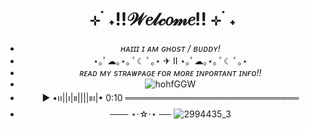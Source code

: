 <div align="center">

# ⊹ ࣪ ˖!!𝒲𝑒𝓁𝒸𝑜𝓂𝑒!! ⊹ ࣪ ˖

- *ʜᴀɪɪɪ ɪ ᴀᴍ ɢʜᴏsᴛ / ʙᴜᴅᴅʏ!*
- ⋆｡ﾟ☁︎｡⋆｡ ﾟ☾ ﾟ｡⋆ ✈︎ II ⋆｡ﾟ☁︎｡⋆｡ ﾟ☾ ﾟ｡⋆
- *ʀᴇᴀᴅ ᴍʏ sᴛʀᴀᴡᴘᴀɢᴇ ғᴏʀ ᴍᴏʀᴇ ɪɴᴘᴏʀᴛᴀɴᴛ ɪɴғᴏ!!*
- ![hohfGGW](https://github.com/user-attachments/assets/0cd5b214-305b-469c-b33b-f0d548c1d9fa)
- ▶︎ •၊၊||၊|။||||။‌‌‌‌၊|• 0:10 ════════════════════════════
- ─── ⋆⋅☆⋅⋆ ──
![2994435_3](https://github.com/user-attachments/assets/2cb08721-ec75-4c33-a4eb-4fb90a906483)



